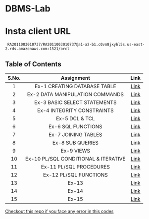 # DBMS-Lab


# Insta client URL

```
 RA2011003010737/RA2011003010737@a1-a2-b1.c0vm8jxyhl5s.us-east-2.rds.amazonaws.com:1521/orcl
```

## Table of Contents

| S.No. | Assignment | Link |
| :---: | :---: | :---: |
| 1 | Ex-1 CREATING DATABASE TABLE | [Link](./Ex-1.md) |
| 2 | Ex-2 DATA MANIPULATION COMMANDS | [Link](./Ex-2.md) |
| 3 | Ex-3 BASIC SELECT STATEMENTS | [Link](./Ex-3.md) |
| 4 | Ex-4 INTEGRITY CONSTRAINTS | [Link](./Ex-4.md) |
| 5 | Ex-5 DCL & TCL | [Link](./Ex-5.md) |
| 6 | Ex-6 SQL FUNCTIONS | [Link](./Ex-6.md) |
| 7 | Ex-7 JOINING TABLES | [Link](./Ex-7.md) |
| 8 | Ex-8 SUB QUERIES | [Link](./Ex-8.md) |
| 9 | Ex-9 VIEWS | [Link](./Ex-9.md) |
| 10 | Ex-10 PL/SQL CONDITIONAL & ITERATIVE| [Link](./Ex-10.md) |
| 11 | Ex-11 PL/SQL PROCEDURES | [Link](./Ex-11.md) |
| 12 | Ex-12 PL/SQL FUNCTIONS | [Link](./Ex-12.md) |
| 13 | Ex-13 | [Link](./Ex-13.md) |
| 14 | Ex-14 | [Link](./Ex-14.md) |
| 15 | Ex-15 | [Link](./Ex-15.md) |

[Checkout this repo if you face any error in this codes](https://github.com/VikashPR/DBMS_LAB)